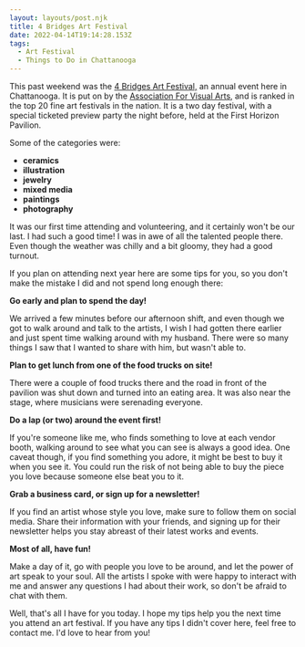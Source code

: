 ```yaml
---
layout: layouts/post.njk
title: 4 Bridges Art Festival
date: 2022-04-14T19:14:28.153Z
tags:
  - Art Festival
  - Things to Do in Chattanooga
---
```

This past weekend was the [4 Bridges Art Festival,](https://www.avarts.org/about-4baf1) an annual event here in Chattanooga. It is put on by the [Association For Visual Arts](https://www.avarts.org/), and is ranked in the top 20 fine art festivals in the nation. It is a two day festival, with a special ticketed preview party the night before, held at the First Horizon Pavilion.

Some of the categories were: 

* **ceramics**
* **illustration**
* **jewelry**
* **mixed media**
* **paintings**
* **photography**

It was our first time attending and volunteering, and it certainly won't be our last. I had such a good time! I was in awe of all the talented people there. Even though the weather was chilly and a bit gloomy, they had a good turnout. 

If you plan on attending next year here are some tips for you, so you don't make the mistake I did and not spend long enough there:

**Go early and plan to spend the day!**

 We arrived a few minutes before our afternoon shift, and even though we got to walk around and talk to the artists, I wish I had gotten there earlier and just spent time walking around with my husband. There were so many things I saw that I wanted to share with him, but wasn't able to. 

**Plan to get lunch from one of the food trucks on site!**

 There were a couple of food trucks there and the road in front of the pavilion was shut down and turned into an eating area. It was also near the stage, where musicians were serenading everyone. 

**Do a lap (or two) around the event first!**

 If you're someone like me, who finds something to love at each vendor booth, walking around to see what you can see is always a good idea. One caveat though, if you find something you adore, it might be best to buy it when you see it. You could run the risk of not being able to buy the piece you love because someone else beat you to it.

**Grab a business card, or sign up for a newsletter!**

 If you find an artist whose style you love, make sure to follow them on social media. Share their information with your friends, and signing up for their newsletter helps you stay abreast of their latest works and events. 

**Most of all, have fun!**

 Make a day of it, go with people you love to be around, and let the power of art speak to your soul. All the artists I spoke with were happy to interact with me and answer any questions I had about their work, so don't be afraid to chat with them. 

Well, that's all I have for you today. I hope my tips help you the next time you attend an art festival. If you have any tips I didn't cover here, feel free to contact me. I'd love to hear from you!